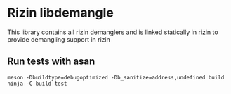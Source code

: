 # Rizin libdemangle

This library contains all rizin demanglers and is linked statically in rizin to provide demangling support in rizin

## Run tests with asan

```
meson -Dbuildtype=debugoptimized -Db_sanitize=address,undefined build
ninja -C build test
```
